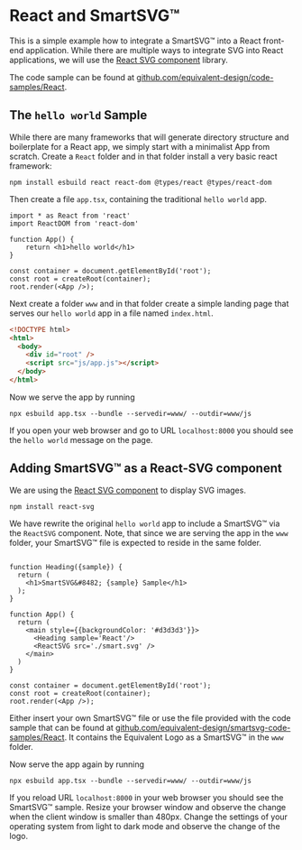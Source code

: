 # React and SmartSVG:tm:

This is a simple example how to integrate a SmartSVG:tm: into a React front-end
application. While there are multiple ways to integrate SVG into React
applications, we will use the [React SVG
component](https://www.npmjs.com/package/react-svg) library.

The code sample can be found at
[github.com/equivalent-design/code-samples/React](https://github.com/equivalent-design/code-samples/React).

## The `hello world` Sample

While there are many frameworks that will generate directory structure and
boilerplate for a React app, we simply start with a minimalist App from
scratch. Create a `React` folder and in that folder install a very basic react
framework:

``` shell
npm install esbuild react react-dom @types/react @types/react-dom
```

Then create a file `app.tsx`, containing the traditional `hello world` app.

``` tsx
import * as React from 'react'
import ReactDOM from 'react-dom'

function App() {
    return <h1>hello world</h1>
}

const container = document.getElementById('root');
const root = createRoot(container);
root.render(<App />);
```

Next create a folder `www` and in that folder create a simple landing page that serves our
`hello world` app in a file named `index.html`.

``` html
<!DOCTYPE html>
<html>
  <body>
    <div id="root" />
    <script src="js/app.js"></script>
  </body>
</html>
```

Now we serve the app by running 

``` shell
npx esbuild app.tsx --bundle --servedir=www/ --outdir=www/js
```

If you open your web browser and go to URL `localhost:8000` you should see the
`hello world` message on the page.

## Adding SmartSVG:tm: as a React-SVG component

We are using the [React SVG component](https://www.npmjs.com/package/react-svg)
to display SVG images.


``` shell
npm install react-svg
```

We have rewrite the original `hello world` app to include a SmartSVG:tm: via the
`ReactSVG` component. Note, that since we are serving the app in the `www`
folder, your SmartSVG:tm: file is expected to reside in the same folder.

``` tsx

function Heading({sample}) {
  return (
    <h1>SmartSVG&#8482; {sample} Sample</h1>
  );
}

function App() {
  return (
    <main style={{backgroundColor: '#d3d3d3'}}>
      <Heading sample='React'/>
      <ReactSVG src='./smart.svg' />
    </main>
  )
}

const container = document.getElementById('root');
const root = createRoot(container);
root.render(<App />);
```

Either insert your own SmartSVG:tm: file or use the file provided with the code
sample that can be found at
[github.com/equivalent-design/smartsvg-code-samples/React](https://github.com/equivalent-design/smartsvg-code-samples/React). It
contains the Equivalent Logo as a SmartSVG:tm: in the `www` folder.

Now serve the app again by running

``` shell
npx esbuild app.tsx --bundle --servedir=www/ --outdir=www/js
```

If you reload URL `localhost:8000` in your web browser you should see the
SmartSVG:tm: sample. Resize your browser window and observe the change when the
client window is smaller than 480px.  Change the settings of your operating
system from light to dark mode and observe the change of the logo.
